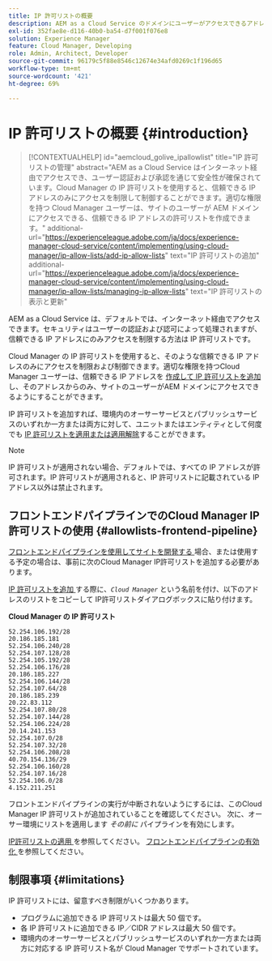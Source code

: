 ```yaml
---
title: IP 許可リストの概要
description: AEM as a Cloud Service のドメインにユーザーがアクセスできるアドレスを、IP 許可リストで制限する方法について説明します。
exl-id: 352fae8e-d116-40b0-ba54-d7f001f076e8
solution: Experience Manager
feature: Cloud Manager, Developing
role: Admin, Architect, Developer
source-git-commit: 96179c5f88e8546c12674e34afd0269c1f196d65
workflow-type: tm+mt
source-wordcount: '421'
ht-degree: 69%

---
```



# IP 許可リストの概要 {#introduction}

>[!CONTEXTUALHELP]
>id="aemcloud_golive_ipallowlist"
>title="IP 許可リストの管理"
>abstract="AEM as a Cloud Service はインターネット経由でアクセスでき、ユーザー認証および承認を通じて安全性が確保されています。Cloud Manager の IP 許可リストを使用すると、信頼できる IP アドレスのみにアクセスを制限して制御することができます。適切な権限を持つ Cloud Manager ユーザーは、サイトのユーザーが AEM ドメインにアクセスできる、信頼できる IP アドレスの許可リストを作成できます。"
>additional-url="https://experienceleague.adobe.com/ja/docs/experience-manager-cloud-service/content/implementing/using-cloud-manager/ip-allow-lists/add-ip-allow-lists" text="IP 許可リストの追加"
>additional-url="https://experienceleague.adobe.com/ja/docs/experience-manager-cloud-service/content/implementing/using-cloud-manager/ip-allow-lists/managing-ip-allow-lists" text="IP 許可リストの表示と更新"

AEM as a Cloud Service は、デフォルトでは、インターネット経由でアクセスできます。セキュリティはユーザーの認証および認可によって処理されますが、信頼できる IP アドレスにのみアクセスを制限する方法は IP 許可リストです。

Cloud Manager の IP 許可リストを使用すると、そのような信頼できる IP アドレスのみにアクセスを制限および制御できます。適切な権限を持つCloud Manager ユーザーは、信頼できる IP アドレスを [ 作成して IP 許可リストを追加 ](/help/implementing/cloud-manager/ip-allow-lists/add-ip-allow-lists.md) し、そのアドレスからのみ、サイトのユーザーがAEM ドメインにアクセスできるようにすることができます。

IP 許可リストを追加すれば、環境内のオーサーサービスとパブリッシュサービスのいずれか一方または両方に対して、ユニットまたはエンティティとして何度でも [IP 許可リストを適用または適用解除](/help/implementing/cloud-manager/ip-allow-lists/apply-allow-list.md)することができます。

>[!NOTE]
>
>IP 許可リストが適用されない場合、デフォルトでは、すべての IP アドレスが許可されます。IP 許可リストが適用されると、IP 許可リストに記載されている IP アドレス以外は禁止されます。

## フロントエンドパイプラインでのCloud Manager IP許可リストの使用 {#allowlists-frontend-pipeline}

[ フロントエンドパイプラインを使用してサイトを開発する ](/help/implementing/developing/introduction/developing-with-front-end-pipelines.md) 場合、または使用する予定の場合は、事前に次のCloud Manager IP許可リストを追加する必要があります。

[IP 許可リストを追加 ](/help/implementing/cloud-manager/ip-allow-lists/add-ip-allow-lists.md#add-cm-allowlist) する際に、*`Cloud Manager`* という名前を付け、以下のアドレスのリストをコピーして IP許可リストダイアログボックスに貼り付けます。

**Cloud Manager の IP 許可リスト**

```text
52.254.106.192/28
20.186.185.181
52.254.106.240/28
52.254.107.128/28
52.254.105.192/28
52.254.106.176/28
20.186.185.227
52.254.106.144/28
52.254.107.64/28
20.186.185.239
20.22.83.112
52.254.107.80/28
52.254.107.144/28
52.254.106.224/28
20.14.241.153
52.254.107.0/28
52.254.107.32/28
52.254.106.208/28
40.70.154.136/29
52.254.106.160/28
52.254.107.16/28
52.254.106.0/28
4.152.211.251
```

フロントエンドパイプラインの実行が中断されないようにするには、このCloud Manager IP 許可リストが追加されていることを確認してください。 次に、オーサー環境にリストを適用します *その前に* パイプラインを有効にします。

[IP許可リストの適用 ](/help/implementing/cloud-manager/ip-allow-lists/apply-allow-list.md) を参照してください。
[ フロントエンドパイプラインの有効化 ](/help/sites-cloud/administering/site-creation/enable-front-end-pipeline.md) を参照してください。


## 制限事項 {#limitations}

IP 許可リストには、留意すべき制限がいくつかあります。

* プログラムに追加できる IP 許可リストは最大 50 個です。
* 各 IP 許可リストに追加できる IP／CIDR アドレスは最大 50 個です。
* 環境内のオーサーサービスとパブリッシュサービスのいずれか一方または両方に対応する IP 許可リスト名が Cloud Manager でサポートされています。
